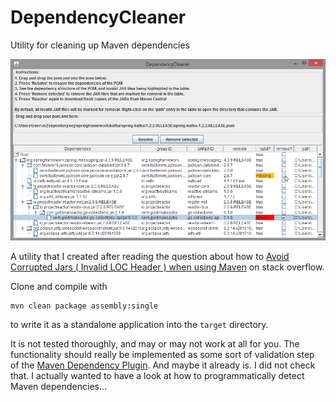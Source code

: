 # DependencyCleaner

Utility for cleaning up Maven dependencies

![DependencyCleaner001.png](/screenshots/DependencyCleaner001.png)

A utility that I created after reading the question about how to
[Avoid Corrupted Jars ( Invalid LOC Header ) when using Maven](https://stackoverflow.com/q/52741518/3182664) on stack overflow.

Clone and compile with

    mvn clean package assembly:single
    
to write it as a standalone application into the `target` directory.

It is not tested thoroughly, and may or may not work at all for you.
The functionality should really be implemented as some sort of
validation step of the [Maven Dependency Plugin](https://maven.apache.org/plugins/maven-dependency-plugin/).
And maybe it already is. I did not check that. I actually 
wanted to have a look at how to programmatically detect
Maven dependencies...

